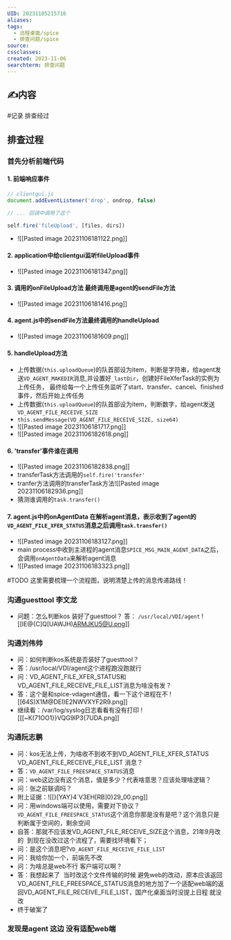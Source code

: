 ```yaml
---
UID: 20231105215716
aliases: 
tags:
  - 远程桌面/spice
  - 排查问题/spice
source: 
cssclasses: 
created: 2023-11-06
searchterm: 排查问题
---
```


## ✍内容

#记录 排查经过

## 排查过程

### 首先分析前端代码

#### 1. 前端响应事件
```js
// clientgui.js
document.addEventListener('drop', ondrop, false)

// ... 回调中调用了这个

self.fire('fileUpload', [files, dirs])

```

* ![[Pasted image 20231106181122.png]]
#### 2. application中给clientgui监听fileUpload事件
* ![[Pasted image 20231106181347.png]]

#### 3. 调用的onFileUpload方法 最终调用是agent的sendFile方法
* ![[Pasted image 20231106181416.png]]

#### 4. agent.js中的sendFile方法最终调用的handleUpload
* ![[Pasted image 20231106181609.png]]


#### 5. handleUpload方法
* 上传数据(`this.uploadQueue`)的队首部设为item，判断是字符串，给agent发送`VD_AGENT_MAKEDIR`消息,并设置好`_lastDir`，创建好FileXferTask的实例为上传任务， 最终给每一个上传任务监听了start、transfer、cancel、finished事件，然后开始上传任务
* 上传数据(`this.uploadQueue`)的队首部设为item，判断数字，给agent发送`VD_AGENT_FILE_RECEIVE_SIZE`
* `this.sendMessage(VD_AGENT_FILE_RECEIVE_SIZE, size64)`
* ![[Pasted image 20231106181717.png]]
* ![[Pasted image 20231106182618.png]]

#### 6. 'transfer'事件谁在调用
* ![[Pasted image 20231106182838.png]]
* transferTask方法调用的`self.fire('transfer'`
* tranfer方法调用的transferTask方法![[Pasted image 20231106182936.png]]
* 猜测谁调用的`task.transfer()`

#### 7. agent.js中的onAgentData 在解析agent消息，表示收到了agent的`VD_AGENT_FILE_XFER_STATUS`消息之后调用`task.transfer()`
* ![[Pasted image 20231106183127.png]]
* main process中收到主进程的agent消息`SPICE_MSG_MAIN_AGENT_DATA`之后，会调用`onAgentData`来解析agent消息
* ![[Pasted image 20231106183323.png]]

#TODO 这里需要梳理一个流程图，说明清楚上传的消息传递路线！

### 沟通guesttool 李文龙

* 问题：怎么判断kos 装好了guesttool？
 答： `/usr/local/VDI/agent`
![[IE@{C]Q[UAWJH)ARMJKU5@U.png]]


### 沟通刘伟帅
* 问：如何判断kos系统是否装好了guesttool？
* 答：/usr/local/VDI/agent这个进程跑没跑就行
* 问：VD_AGENT_FILE_XFER_STATUS和VD_AGENT_FILE_RECEIVE_FILE_LIST消息为啥没有发？
* 答：这个是和spice-vdagent通信，看一下这个进程在不
![[64S)X1M@DEI)E2NWVXYF2R9.png]]
* 继续看：/var/log/syslog日志看看有没有打印
![[[~K(71OO1}}VQG9IP3{7UDA.png]]
### 沟通阮志鹏

* 问：kos无法上传，为啥收不到收不到VD_AGENT_FILE_XFER_STATUS  VD_AGENT_FILE_RECEIVE_FILE_LIST 消息？
* 答：`VD_AGENT_FILE_FREESPACE_STATUS`消息
* 问：web这边没有这个消息，值是多少？代表啥意思？应该处理啥逻辑？
* 问：张之前联调吗？
* 附上证据：![[}[YAY}4`V3EH[RB]0}29_00.png]]
* 问：用windows端可以使用，需要对下协议？`VD_AGENT_FILE_FREESPACE_STATUS`这个消息你那是没有是吧？这个消息只是判断属于空间的，剩余空间
* 自答：那就不应该发VD_AGENT_FILE_RECEIVE_SIZE这个消息，21年9月改的  到现在没改过这个流程了，需要找环境看下；
* 问：是这个消息吧?`VD_AGENT_FILE_RECEIVE_FILE_LIST`
* 问：我给你加一个，前端先不改
* 问：为啥总是web不行 客户端可以啊？
* 答：我想起来了  当时改这个文件传输的时候 避免web的改动，原本应该返回VD_AGENT_FILE_FREESPACE_STATUS消息的地方加了一个适配web端的返回VD_AGENT_FILE_RECEIVE_FILE_LIST，国产化桌面当时没提上日程 就没改
* 终于破案了



### 发现是agent 这边 没有适配web端

